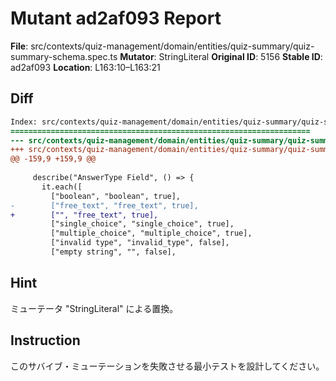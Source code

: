 # Mutant ad2af093 Report

**File**: src/contexts/quiz-management/domain/entities/quiz-summary/quiz-summary-schema.spec.ts
**Mutator**: StringLiteral
**Original ID**: 5156
**Stable ID**: ad2af093
**Location**: L163:10–L163:21

## Diff

```diff
Index: src/contexts/quiz-management/domain/entities/quiz-summary/quiz-summary-schema.spec.ts
===================================================================
--- src/contexts/quiz-management/domain/entities/quiz-summary/quiz-summary-schema.spec.ts	original
+++ src/contexts/quiz-management/domain/entities/quiz-summary/quiz-summary-schema.spec.ts	mutated #5156
@@ -159,9 +159,9 @@
 
     describe("AnswerType Field", () => {
       it.each([
         ["boolean", "boolean", true],
-        ["free_text", "free_text", true],
+        ["", "free_text", true],
         ["single_choice", "single_choice", true],
         ["multiple_choice", "multiple_choice", true],
         ["invalid type", "invalid_type", false],
         ["empty string", "", false],
```

## Hint

ミューテータ "StringLiteral" による置換。

## Instruction

このサバイブ・ミューテーションを失敗させる最小テストを設計してください。
